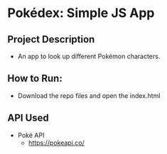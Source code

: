 # Pokédex: Simple JS App

## Project Description
- An app to look up different Pokémon characters.

## How to Run:
- Download the repo files and open the index.html

## API Used
- Poké API
  - https://pokeapi.co/

 
